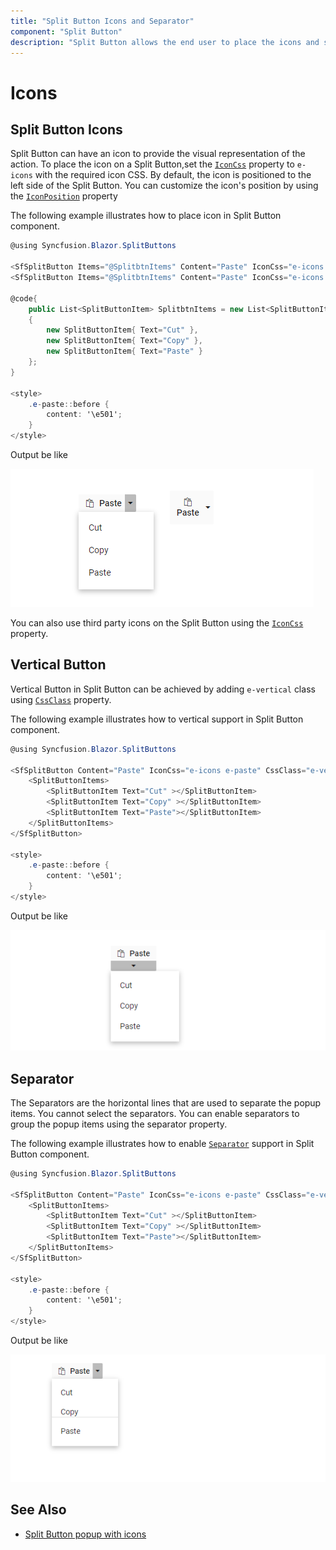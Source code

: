 ```yaml
---
title: "Split Button Icons and Separator"
component: "Split Button"
description: "Split Button allows the end user to place the icons and separate popup items in Split Button."
---
```


# Icons

## Split Button Icons

Split Button can have an icon to provide the visual representation of the action. To place the icon on a
Split Button,set the [`IconCss`](https://help.syncfusion.com/cr/blazor/Syncfusion.Blazor~Syncfusion.Blazor.SplitButtons.SfSplitButton~IconCss.html) property to `e-icons` with the required icon CSS. By default, the icon is positioned to the left side of the Split Button. You can customize the icon's position by using the [`IconPosition`](https://help.syncfusion.com/cr/blazor/yncfusion.Blazor~Syncfusion.Blazor.SplitButtons.SfSplitButton~IconPosition.html) property

The following example illustrates how to place icon in Split Button component.

```csharp
@using Syncfusion.Blazor.SplitButtons

<SfSplitButton Items="@SplitbtnItems" Content="Paste" IconCss="e-icons e-paste"></SfSplitButton>
<SfSplitButton Items="@SplitbtnItems" Content="Paste" IconCss="e-icons e-paste" IconPosition="SplitButtonIconPosition.Top"></SfSplitButton>

@code{
    public List<SplitButtonItem> SplitbtnItems = new List<SplitButtonItem>
    {
        new SplitButtonItem{ Text="Cut" },
        new SplitButtonItem{ Text="Copy" },
        new SplitButtonItem{ Text="Paste" }
    };
}

<style>
    .e-paste::before {
        content: '\e501';
    }
</style>

```

Output be like

![Split Button Sample](./images/sb-icon.png)

You can also use third party icons on the Split Button using the [`IconCss`](https://help.syncfusion.com/cr/blazor/Syncfusion.Blazor~Syncfusion.Blazor.SplitButtons.SfSplitButton~IconCss.html) property.

## Vertical Button

Vertical Button in Split Button can be achieved by adding `e-vertical` class using [`CssClass`](https://help.syncfusion.com/cr/blazor/Syncfusion.Blazor~Syncfusion.Blazor.SplitButtons.SfSplitButton~CssClass.html) property.

The following example illustrates how to vertical support in Split Button component.

```csharp
@using Syncfusion.Blazor.SplitButtons

<SfSplitButton Content="Paste" IconCss="e-icons e-paste" CssClass="e-vertical">
    <SplitButtonItems>
        <SplitButtonItem Text="Cut" ></SplitButtonItem>
        <SplitButtonItem Text="Copy" ></SplitButtonItem>
        <SplitButtonItem Text="Paste"></SplitButtonItem>
    </SplitButtonItems>
</SfSplitButton>

<style>
    .e-paste::before {
        content: '\e501';
    }
</style>

```

Output be like

![Split Button Sample](./images/sb-vertical.png)

## Separator

The Separators are the horizontal lines that are used to separate the popup items. You cannot select the separators. You can enable separators to group the popup items using the separator property.

The following example illustrates how to enable [`Separator`](https://help.syncfusion.com/cr/blazor/Syncfusion.Blazor~Syncfusion.Blazor.SplitButtons.ItemModel~Separator.html) support in Split Button component.

```csharp
@using Syncfusion.Blazor.SplitButtons

<SfSplitButton Content="Paste" IconCss="e-icons e-paste" CssClass="e-vertical">
    <SplitButtonItems>
        <SplitButtonItem Text="Cut" ></SplitButtonItem>
        <SplitButtonItem Text="Copy" ></SplitButtonItem>
        <SplitButtonItem Text="Paste"></SplitButtonItem>
    </SplitButtonItems>
</SfSplitButton>

<style>
    .e-paste::before {
        content: '\e501';
    }
</style>

```

Output be like

![Split Button Sample](./images/sb-separator.png)

## See Also

* [Split Button popup with icons](./popup-items#icons)
